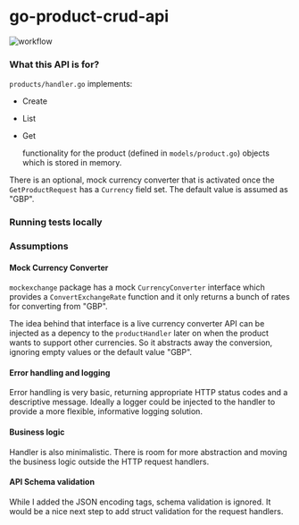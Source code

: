 # go-product-crud-api
![workflow](https://github.com/keremgocen/some-golang-crud-api-template/actions/workflows/dev.yaml/badge.svg)


### What this API is for?

`products/handler.go` implements:

- Create
- List
- Get

  functionality for the product (defined in `models/product.go`) objects which is stored in memory.

There is an optional, mock currency converter that is activated once the `GetProductRequest` has a
`Currency` field set. The default value is assumed as "GBP".

### Running tests locally


### Assumptions

#### Mock Currency Converter

`mockexchange` package has a mock `CurrencyConverter` interface which provides a `ConvertExchangeRate`
function and it only returns a bunch of rates for converting from "GBP".

The idea behind that interface is a live currency converter API can be injected as a depency to the
`productHandler` later on when the product wants to support other currencies. So it abstracts away
the conversion, ignoring empty values or the default value "GBP".

#### Error handling and logging

Error handling is very basic, returning appropriate HTTP status codes and a descriptive message.
Ideally a logger could be injected to the handler to provide a more flexible, informative logging solution.

#### Business logic

Handler is also minimalistic. There is room for more abstraction and moving the business logic outside the
HTTP request handlers.

#### API Schema validation

While I added the JSON encoding tags, schema validation is ignored. It would be a nice next step to
add struct validation for the request handlers.
